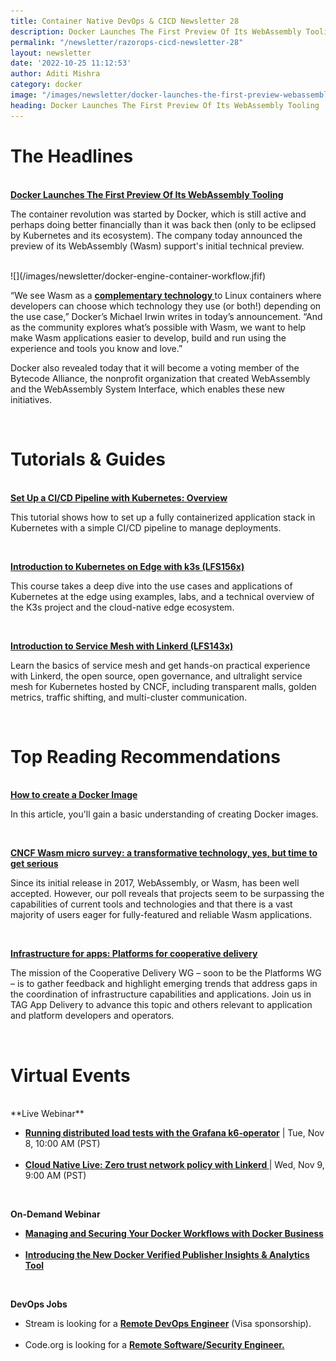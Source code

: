 ```yaml
---
title: Container Native DevOps & CICD Newsletter 28
description: Docker Launches The First Preview Of Its WebAssembly Tooling. Subscribe to get the latest updates on container-native & DevOps news here.
permalink: "/newsletter/razorops-cicd-newsletter-28"
layout: newsletter
date: '2022-10-25 11:12:53'
author: Aditi Mishra
category: docker
image: "/images/newsletter/docker-launches-the-first-preview-webassembly-tooling.gif"
heading: Docker Launches The First Preview Of Its WebAssembly Tooling
---
```


# The Headlines

<br>
<a href="https://techcrunch.com/2022/10/24/docker-launches-a-first-preview-of-its-webassembly-support/?guccounter=1&guce_referrer=aHR0cHM6Ly93d3cuZ29vZ2xlLmNvbS8&guce_referrer_sig=AQAAADiVBVNhekcMLFhCy44_Pc0h5S9bihuOvOcnIdc5zeWFAV5eR46soJo4g9gsKN8B76S3yRM493IStmZr2oQIvx7QZDTraQINr2hNO320XUEH56cjnvjLXwZEmgLof-EHj93tyoERUEoR6vrda2GggPgJwz75dUpVs5KDnnDSlLJh" target="_blank"><b>Docker Launches The First Preview Of Its WebAssembly Tooling</b></a>


The container revolution was started by Docker, which is still active and perhaps doing better financially than it was back then (only to be eclipsed by Kubernetes and its ecosystem). The company today announced the preview of its WebAssembly (Wasm) support's initial technical preview.

<br>
![](/images/newsletter/docker-engine-container-workflow.jfif)
<br>

“We see Wasm as a <a href="https://www.docker.com/blog/why-containers-and-webassembly-work-well-together/" target="_blank"><b>complementary technology </b></a> to Linux containers where developers can choose which technology they use (or both!) depending on the use case,” Docker’s Michael Irwin writes in today’s announcement. “And as the community explores what’s possible with Wasm, we want to help make Wasm applications easier to develop, build and run using the experience and tools you know and love.”


Docker also revealed today that it will become a voting member of the Bytecode Alliance, the nonprofit organization that created WebAssembly and the WebAssembly System Interface, which enables these new initiatives.

<br>

# Tutorials & Guides

<br>
<a href="https://training.linuxfoundation.org/resources/tutorials/set-up-a-ci-cd-pipeline-with-kubernetes-part-1-overview/" target="_blank"><b>Set Up a CI/CD Pipeline with Kubernetes: Overview</b></a>

This tutorial shows how to set up a fully containerized application stack in Kubernetes with a simple CI/CD pipeline to manage deployments.

<br>

<a href="https://training.linuxfoundation.org/training/introduction-to-kubernetes-on-edge-with-k3s-lfs156x/" target="_blank"><b>Introduction to Kubernetes on Edge with k3s (LFS156x)</b></a>

This course takes a deep dive into the use cases and applications of Kubernetes at the edge using examples, labs, and a technical overview of the K3s project and the cloud-native edge ecosystem.

<br>

<a href="https://training.linuxfoundation.org/training/introduction-to-service-mesh-with-linkerd-lfs143/" target="_blank"><b>Introduction to Service Mesh with Linkerd (LFS143x)</b></a>

Learn the basics of service mesh and get hands-on practical experience with Linkerd, the open source, open governance, and ultralight service mesh for Kubernetes hosted by CNCF, including transparent malls, golden metrics, traffic shifting, and multi-cluster communication.

<br>

# Top Reading Recommendations

<br>
<a href="https://training.linuxfoundation.org/resources/tutorials/how-to-create-a-docker-image/" target="_blank"><b>How to create a Docker Image</b></a>

In this article, you'll gain a basic understanding of creating Docker images.

<br>

<a href="https://www.cncf.io/blog/2022/10/24/cncf-wasm-microsurvey-a-transformative-technology-yes-but-time-to-get-serious/" target="_blank"><b>CNCF Wasm micro survey: a transformative technology, yes, but time to get serious</b></a>

Since its initial release in 2017, WebAssembly, or Wasm, has been well accepted. However, our poll reveals that projects seem to be surpassing the capabilities of current tools and technologies and that there is a vast majority of users eager for fully-featured and reliable Wasm applications.

<br>

<a href="https://www.cncf.io/blog/2022/10/20/infrastructure-for-apps-platforms-for-cooperative-delivery/" target="_blank"><b>Infrastructure for apps: Platforms for cooperative delivery</b></a>

The mission of the Cooperative Delivery WG – soon to be the Platforms WG – is to gather feedback and highlight emerging trends that address gaps in the coordination of infrastructure capabilities and applications. Join us in TAG App Delivery to advance this topic and others relevant to application and platform developers and operators.

<br>

# Virtual Events

<br>
**Live Webinar**

<ul>
	<li>
		<a href="https://community.cncf.io/events/details/cncf-cncf-online-programs-presents-cncf-live-webinar-running-distributed-load-tests-with-the-grafana-k6-operator/" target="_blank"><b>Running distributed load tests with the Grafana k6-operator</b></a> | Tue, Nov 8, 10:00 AM (PST)
	</li>
<br>
	<li>
			<a href="https://community.cncf.io/events/details/cncf-cncf-online-programs-presents-cloud-native-live-zero-trust-network-policy-with-linkerd/" target="_blank"><b>Cloud Native Live: Zero trust network policy with Linkerd </b></a>| Wed, Nov 9, 9:00 AM (PST)
	</li>
</ul>

<br>
	
**On-Demand Webinar**

<ul>
	<li>
		<a href="https://www.docker.com/events/webinar-managing-securing-docker-workflows-with-docker-business/" target="_blank"><b>Managing and Securing Your Docker Workflows with Docker Business</b></a>
	</li>
<br>	
	<li>
	<a href="https://www.docker.com/events/webinar-introducing-dvp-insights-analytics-tool/" target="_blank"><b>Introducing the New Docker Verified Publisher Insights & Analytics Tool</b></a>
	</li>
</ul>

<br>

**DevOps Jobs**

<ul>
<li>
	Stream is looking for a <a href="https://from.faun.to/r?s=Z0FBQUFBQmpNbFVYcTY3NGtQTzNXQkdqWWVObWVuZ3U5cTdaQXdlRzdDbkhCZGx0VVRXV00yOU9sYTJIQXF3NHQtYmI0aGtWd2R3X2dwWVM4RjlkUUszYmJJRjFfMG5RUUhpZENrVURMTkVEZFYxV0NDVWFxSGtzZVlObUZabTB6RzVyb1phbTQ2cU92NFhZQ25KM3g5MWNwcDhDRG5JYjd3PT0%2Fjob%2F168544%2Fdevops-engineer%2F" target="_blank"><b>Remote DevOps Engineer</b></a> (Visa sponsorship).
	</li>
<br>	
	<li>
Code.org is looking for a 	<a href="https://from.faun.to/r?s=Z0FBQUFBQmpNbFVYcTY3NGtQTzNXQkdqWWVObWVuZ3U5cTdaQXdlRzdDbkhCZGx0VVRXV00yOU9sYTJIQXF3NHQtYmI0aGtWd2R3X2dwWVM4RjlkUUszYmJJRjFfMG5RUUhpZENrVURMTkVEZFYxV0NDVWFxSGtzZVlObUZabTB6RzVyb1phbTQ2cU92NFhZQ25KM3g5MWNwcDhDRG5JYjd3PT0%2Fjob%2F168546%2Fsoftware-engineer-security%2F" target="_blank"><b>Remote Software/Security Engineer.</b></a>
	</li>
	</ul>
